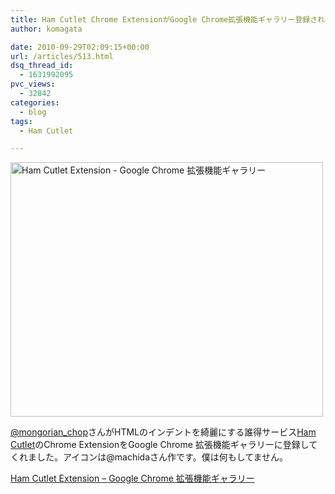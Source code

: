 ```yaml
---
title: Ham Cutlet Chrome ExtensionがGoogle Chrome拡張機能ギャラリー登録されました
author: komagata

date: 2010-09-29T02:09:15+00:00
url: /articles/513.html
dsq_thread_id:
  - 1631992095
pvc_views:
  - 32842
categories:
  - blog
tags:
  - Ham Cutlet

---
```

<p class="center">
  <a href="https://chrome.google.com/extensions/detail/ncaanpedogldlpcdhcjhnncihedgcndc?hl=ja" title="Ham Cutlet Extension - Google Chrome 拡張機能ギャラリー by komagata, on Flickr"><img src="http://farm5.static.flickr.com/4127/5035153496_3d54c585c8.jpg" width="500" height="407" alt="Ham Cutlet Extension - Google Chrome 拡張機能ギャラリー" /></a>
</p>

[@mongorian_chop][1]さんがHTMLのインデントを綺麗にする誰得サービス[Ham Cutlet][2]のChrome ExtensionをGoogle Chrome 拡張機能ギャラリーに登録してくれました。アイコンは@machidaさん作です。僕は何もしてません。

[Ham Cutlet Extension &#8211; Google Chrome 拡張機能ギャラリー][3]

 [1]: http://twitter.com/mongorian_chop
 [2]: http://hamcutlet.fjord.jp/
 [3]: https://chrome.google.com/extensions/detail/ncaanpedogldlpcdhcjhnncihedgcndc?hl=ja